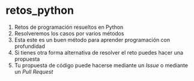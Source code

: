 # retos_python
1. Retos de programación resueltos en Python
2. Resolveremos los casos por varios métodos
3. Esta este es un buen método para aprender programación con profundidad
4. Si tienes otra forma alternativa de resolver el reto puedes hacer una propuesta
5. Tu propuesta de código puede hacerse mediante un *Issue* o mediante un *Pull Request*
